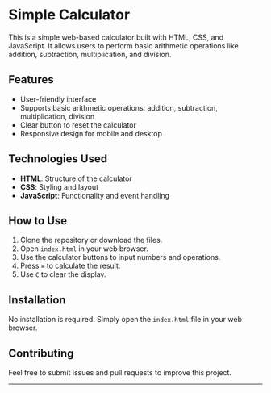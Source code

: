 # Simple Calculator

This is a simple web-based calculator built with HTML, CSS, and JavaScript. It allows users to perform basic arithmetic operations like addition, subtraction, multiplication, and division.

## Features

- User-friendly interface
- Supports basic arithmetic operations: addition, subtraction, multiplication, division
- Clear button to reset the calculator
- Responsive design for mobile and desktop

## Technologies Used

- **HTML**: Structure of the calculator
- **CSS**: Styling and layout
- **JavaScript**: Functionality and event handling

## How to Use

1. Clone the repository or download the files.
2. Open `index.html` in your web browser.
3. Use the calculator buttons to input numbers and operations.
4. Press `=` to calculate the result.
5. Use `C` to clear the display.

## Installation

No installation is required. Simply open the `index.html` file in your web browser.


## Contributing

Feel free to submit issues and pull requests to improve this project.

---
